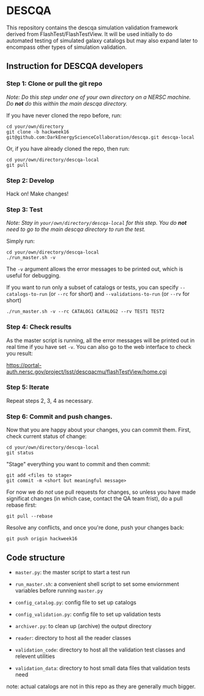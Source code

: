 # DESCQA

This repository contains the descqa simulation validation framework derived from FlashTest/FlashTestView. It will be used initially to do automated testing of simulated galaxy catalogs but may also expand later to encompass other types of simulation validation.


## Instruction for DESCQA developers

### Step 1: Clone or pull the git repo

_Note: Do this step under one of your own directory on a NERSC machine. Do **not** do this within the main descqa directory._

If you have never cloned the repo before, run:

    cd your/own/directory
    git clone -b hackweek16 git@github.com:DarkEnergyScienceCollaboration/descqa.git descqa-local

Or, if you have already cloned the repo, then run:

    cd your/own/directory/descqa-local
    git pull


### Step 2: Develop

Hack on! Make changes!


### Step 3: Test

_Note: Stay in `your/own/directory/descqa-local` for this step. You do **not** need to go to the main descqa directory to run the test._

Simply run:

    cd your/own/directory/descqa-local
    ./run_master.sh -v

The `-v` argument allows the error messages to be printed out, which is useful for debugging.

If you want to run only a subset of catalogs or tests, you can specify `--catalogs-to-run` (or `--rc` for short) and `--validations-to-run` (or `--rv` for short) 
    
    ./run_master.sh -v --rc CATALOG1 CATALOG2 --rv TEST1 TEST2


### Step 4: Check results

As the master script is running, all the error messages will be printed out in real time if you have set `-v`. You can also go to the web interface to check you result:

https://portal-auth.nersc.gov/project/lsst/descqacmu/flashTestView/home.cgi


### Step 5: Iterate

Repeat steps 2, 3, 4 as necessary.


### Step 6: Commit and push changes. 

Now that you are happy about your changes, you can commit them. First, check current status of change:

    cd your/own/directory/descqa-local
    git status

"Stage" everything you want to commit and then commit: 

    git add <files to stage> 
    git commit -m <short but meaningful message>
    
For now we do *not* use pull requests for changes, so unless you have made significat changes (in which case, contact the QA team frist), do a pull rebase first:

    git pull --rebase
    
Resolve any conflicts, and once you're done, push your changes back:

    git push origin hackweek16
    

## Code structure

- `master.py`: the master script to start a test run
- `run_master.sh`: a convenient shell script to set some enviornment variables before running `master.py`
- `config_catalog.py`: config file to set up catalogs
- `config_validation.py`: config file to set up validation tests
- `archiver.py`: to clean up (archive) the output directory
 
- `reader`: directory to host all the reader classes
- `validation_code`: directory to host all the validation test classes and relevent utilities
- `validation_data`: directory to host small data files that validation tests need

note: actual catalogs are not in this repo as they are generally much bigger.

